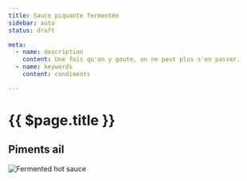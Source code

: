 ```yaml
---
title: Sauce piquante fermentée
sidebar: auto
status: draft

meta:
  - name: description
    content: Une fois qu'on y goute, on ne peut plus s'en passer.
  - name: keywords
    content: condiments

---
```

# {{ $page.title }}

## Piments ail 
![Fermented hot sauce](https://i.imgur.com/vBiE2GS.jpeg)